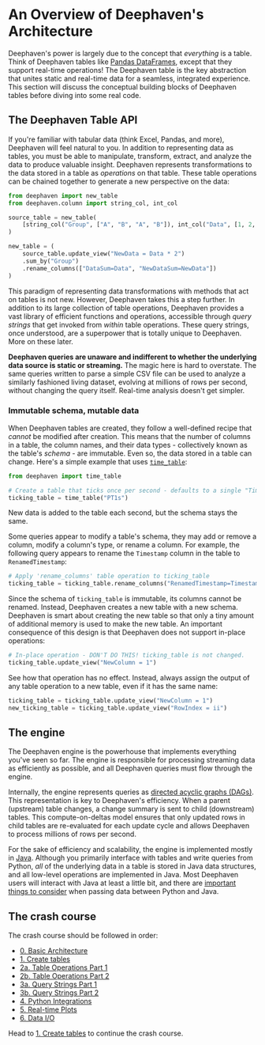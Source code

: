 # An Overview of Deephaven's Architecture

Deephaven's power is largely due to the concept that _everything_ is a table. Think of Deephaven tables like [Pandas DataFrames](https://pandas.pydata.org/pandas-docs/stable/user_guide/dsintro.html#dataframe), except that they support real-time operations! The Deephaven table is the key abstraction that unites static and real-time data for a seamless, integrated experience. This section will discuss the conceptual building blocks of Deephaven tables before diving into some real code.

## The Deephaven Table API

If you're familiar with tabular data (think Excel, Pandas, and more), Deephaven will feel natural to you. In addition to representing data as tables, you must be able to manipulate, transform, extract, and analyze the data to produce valuable insight. Deephaven represents transformations to the data stored in a table as _operations_ on that table. These table operations can be chained together to generate a new perspective on the data:

```python
from deephaven import new_table
from deephaven.column import string_col, int_col

source_table = new_table(
    [string_col("Group", ["A", "B", "A", "B"]), int_col("Data", [1, 2, 3, 4])]
)

new_table = (
    source_table.update_view("NewData = Data * 2")
    .sum_by("Group")
    .rename_columns(["DataSum=Data", "NewDataSum=NewData"])
)
```

This paradigm of representing data transformations with methods that act on tables is not new. However, Deephaven takes this a step further. In addition to its large collection of table operations, Deephaven provides a vast library of efficient functions and operations, accessible through _query strings_ that get invoked from _within_ table operations. These query strings, once understood, are a superpower that is totally unique to Deephaven. More on these later.

**Deephaven queries are unaware and indifferent to whether the underlying data source is static or streaming.** The magic here is hard to overstate. The same queries written to parse a simple CSV file can be used to analyze a similarly fashioned living dataset, evolving at millions of rows per second, without changing the query itself. Real-time analysis doesn't get simpler.

### Immutable schema, mutable data

When Deephaven tables are created, they follow a well-defined recipe that _cannot_ be modified after creation. This means that the number of columns in a table, the column names, and their data types - collectively known as the table's _schema_ - are immutable. Even so, the data stored in a table can change. Here's a simple example that uses [`time_table`](https://deephaven.io/core/docs/reference/table-operations/create/timeTable/):

```python
from deephaven import time_table

# Create a table that ticks once per second - defaults to a single "Timestamp" column
ticking_table = time_table("PT1s")
```

New data is added to the table each second, but the schema stays the same.

Some queries appear to modify a table's schema, they may add or remove a column, modify a column's type, or rename a column. For example, the following query appears to rename the `Timestamp` column in the table to `RenamedTimestamp`:

```python
# Apply 'rename_columns' table operation to ticking_table
ticking_table = ticking_table.rename_columns("RenamedTimestamp=Timestamp")
```

Since the schema of `ticking_table` is immutable, its columns cannot be renamed. Instead, Deephaven creates a new table with a new schema. Deephaven is smart about creating the new table so that only a tiny amount of additional memory is used to make the new table.  An important consequence of this design is that Deephaven does not support in-place operations:

```python
# In-place operation - DON'T DO THIS! ticking_table is not changed.
ticking_table.update_view("NewColumn = 1")
```

See how that operation has no effect. Instead, always assign the output of any table operation to a new table, even if it has the same name:

```python
ticking_table = ticking_table.update_view("NewColumn = 1")
new_ticking_table = ticking_table.update_view("RowIndex = ii")
```

## The engine

The Deephaven engine is the powerhouse that implements everything you've seen so far. The engine is responsible for processing streaming data as efficiently as possible, and all Deephaven queries must flow through the engine.

Internally, the engine represents queries as [directed acyclic graphs (DAGs)](https://deephaven.io/core/docs/conceptual/dag/).  This representation is key to Deephaven's efficiency.  When a parent (upstream) table changes, a change summary is sent to child (downstream) tables.  This compute-on-deltas model ensures that only updated rows in child tables are re-evaluated for each update cycle and allows Deephaven to process millions of rows per second.

For the sake of efficiency and scalability, the engine is implemented mostly in [Java](https://en.wikipedia.org/wiki/Java_(programming_language)). Although you primarily interface with tables and write queries from Python, _all_ of the underlying data in a table is stored in Java data structures, and all low-level operations are implemented in Java. Most Deephaven users will interact with Java at least a little bit, and there are [important things to consider](https://deephaven.io/core/docs/conceptual/python-java-boundary/) when passing data between Python and Java.

## The crash course

The crash course should be followed in order:

- [0. Basic Architecture](./0.%20Basic%20Architecture.md)
- [1. Create tables](./1.%20Create%20Tables.md)
- [2a. Table Operations Part 1](./2a.%20Table%20Operations%20part%201.md)
- [2b. Table Operations Part 2](./2b.%20Table%20Operations%20part%202.md)
- [3a. Query Strings Part 1](./3a.%20Query%20Strings%20part%201.md)
- [3b. Query Strings Part 2](./3b.%20Query%20Strings%20part%202.md)
- [4. Python Integrations](./4.%20Python%20Integrations.md)
- [5. Real-time Plots](./5.%20Real-Time%20Plots.md)
- [6. Data I/O](./6.%20Import%20and%20Export%20Data.md)

Head to [1. Create tables](./1.%20Create%20Tables.md) to continue the crash course.